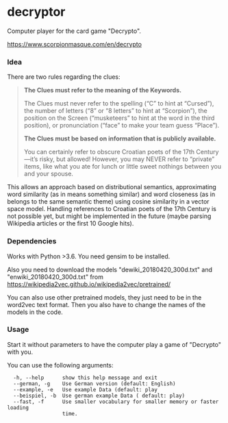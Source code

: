 # decryptor
Computer player for the card game "Decrypto".

https://www.scorpionmasque.com/en/decrypto


### Idea
There are two rules regarding the clues:

> **The Clues must refer to the meaning of the Keywords.**
>
> The Clues must never refer to the spelling (“C” to hint at “Cursed”), the number of letters (“8” or “8 letters” to hint at “Scorpion”), the position on the Screen (“musketeers” to hint at the word in the third position), or pronunciation (“face” to make your team guess “Place”).
>
> **The Clues must be based on information that is publicly available.**
>
> You can certainly refer to obscure Croatian poets of the 17th Century—it’s risky, but allowed! However, you may NEVER refer to “private” items, like what you ate for lunch or little sweet nothings between you and your spouse.


This allows an approach based on distributional semantics, approximating word similarity (as in means something similar) and word closeness (as in belongs to the same semantic theme) using cosine similarity in a vector space model. Handling references to Croatian poets of the 17th Century is not possible yet, but might be implemented in the future (maybe parsing Wikipedia articles or the first 10 Google hits).


### Dependencies
Works with Python >3.6. You need gensim to be installed.

Also you need to download the models "dewiki_20180420_300d.txt" and "enwiki_20180420_300d.txt" 
from https://wikipedia2vec.github.io/wikipedia2vec/pretrained/ 

You can also use other pretrained models, they just need to be in the word2vec text format. Then you also 
have to change the names of the models in the code.

### Usage
Start it without parameters to have the computer play a game of "Decrypto" with you.

You can use the following arguments:
```optional arguments:
  -h, --help      show this help message and exit
  --german, -g    Use German version (default: English)
  --example, -e   Use example Data (default: play
  --beispiel, -b  Use german example Data ( default: play)
  --fast, -f      Use smaller vocabulary for smaller memory or faster loading
                  time.
```
